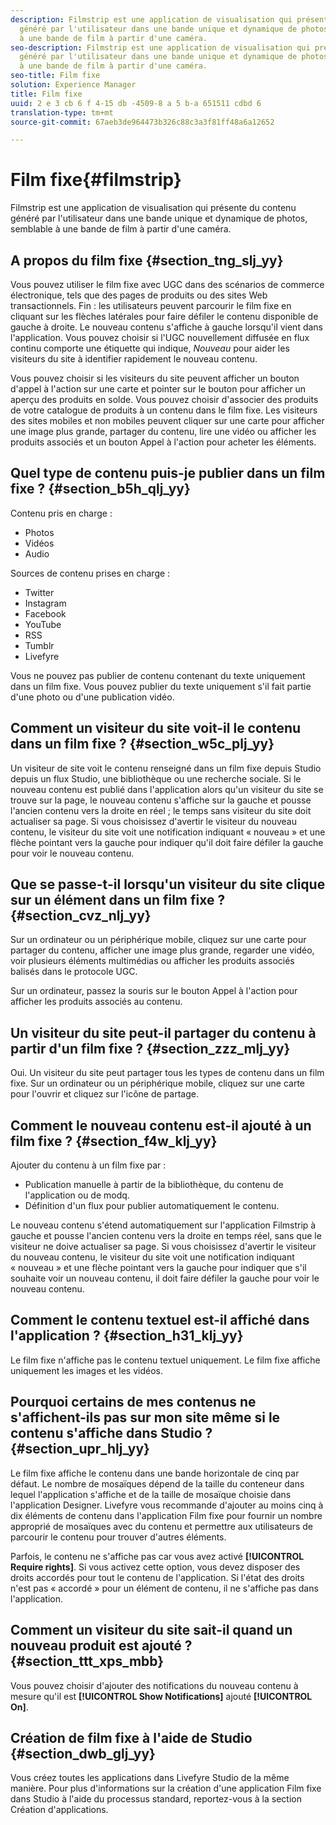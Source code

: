 ```yaml
---
description: Filmstrip est une application de visualisation qui présente du contenu
  généré par l'utilisateur dans une bande unique et dynamique de photos, semblable
  à une bande de film à partir d'une caméra.
seo-description: Filmstrip est une application de visualisation qui présente du contenu
  généré par l'utilisateur dans une bande unique et dynamique de photos, semblable
  à une bande de film à partir d'une caméra.
seo-title: Film fixe
solution: Experience Manager
title: Film fixe
uuid: 2 e 3 cb 6 f 4-15 db -4509-8 a 5 b-a 651511 cdbd 6
translation-type: tm+mt
source-git-commit: 67aeb3de964473b326c88c3a3f81ff48a6a12652

---
```



# Film fixe{#filmstrip}

Filmstrip est une application de visualisation qui présente du contenu généré par l'utilisateur dans une bande unique et dynamique de photos, semblable à une bande de film à partir d'une caméra.

## A propos du film fixe {#section_tng_slj_yy}

Vous pouvez utiliser le film fixe avec UGC dans des scénarios de commerce électronique, tels que des pages de produits ou des sites Web transactionnels. Fin : les utilisateurs peuvent parcourir le film fixe en cliquant sur les flèches latérales pour faire défiler le contenu disponible de gauche à droite. Le nouveau contenu s'affiche à gauche lorsqu'il vient dans l'application. Vous pouvez choisir si l'UGC nouvellement diffusée en flux continu comporte une étiquette qui indique, *Nouveau* pour aider les visiteurs du site à identifier rapidement le nouveau contenu.

Vous pouvez choisir si les visiteurs du site peuvent afficher un bouton d'appel à l'action sur une carte et pointer sur le bouton pour afficher un aperçu des produits en solde. Vous pouvez choisir d'associer des produits de votre catalogue de produits à un contenu dans le film fixe. Les visiteurs des sites mobiles et non mobiles peuvent cliquer sur une carte pour afficher une image plus grande, partager du contenu, lire une vidéo ou afficher les produits associés et un bouton Appel à l'action pour acheter les éléments.

## Quel type de contenu puis-je publier dans un film fixe ? {#section_b5h_qlj_yy}

Contenu pris en charge :

* Photos
* Vidéos
* Audio

Sources de contenu prises en charge :

* Twitter
* Instagram
* Facebook
* YouTube
* RSS
* Tumblr
* Livefyre

Vous ne pouvez pas publier de contenu contenant du texte uniquement dans un film fixe. Vous pouvez publier du texte uniquement s'il fait partie d'une photo ou d'une publication vidéo.

## Comment un visiteur du site voit-il le contenu dans un film fixe ? {#section_w5c_plj_yy}

Un visiteur de site voit le contenu renseigné dans un film fixe depuis Studio depuis un flux Studio, une bibliothèque ou une recherche sociale. Si le nouveau contenu est publié dans l'application alors qu'un visiteur du site se trouve sur la page, le nouveau contenu s'affiche sur la gauche et pousse l'ancien contenu vers la droite en réel ; le temps sans visiteur du site doit actualiser sa page. Si vous choisissez d'avertir le visiteur du nouveau contenu, le visiteur du site voit une notification indiquant « nouveau » et une flèche pointant vers la gauche pour indiquer qu'il doit faire défiler la gauche pour voir le nouveau contenu.

## Que se passe-t-il lorsqu'un visiteur du site clique sur un élément dans un film fixe ? {#section_cvz_nlj_yy}

Sur un ordinateur ou un périphérique mobile, cliquez sur une carte pour partager du contenu, afficher une image plus grande, regarder une vidéo, voir plusieurs éléments multimédias ou afficher les produits associés balisés dans le protocole UGC.

Sur un ordinateur, passez la souris sur le bouton Appel à l'action pour afficher les produits associés au contenu.

## Un visiteur du site peut-il partager du contenu à partir d'un film fixe ? {#section_zzz_mlj_yy}

Oui. Un visiteur du site peut partager tous les types de contenu dans un film fixe. Sur un ordinateur ou un périphérique mobile, cliquez sur une carte pour l'ouvrir et cliquez sur l'icône de partage.

## Comment le nouveau contenu est-il ajouté à un film fixe ? {#section_f4w_klj_yy}

Ajouter du contenu à un film fixe par :

* Publication manuelle à partir de la bibliothèque, du contenu de l'application ou de modq.
* Définition d'un flux pour publier automatiquement le contenu.

Le nouveau contenu s'étend automatiquement sur l'application Filmstrip à gauche et pousse l'ancien contenu vers la droite en temps réel, sans que le visiteur ne doive actualiser sa page. Si vous choisissez d'avertir le visiteur du nouveau contenu, le visiteur du site voit une notification indiquant « nouveau » et une flèche pointant vers la gauche pour indiquer que s'il souhaite voir un nouveau contenu, il doit faire défiler la gauche pour voir le nouveau contenu.

## Comment le contenu textuel est-il affiché dans l'application ? {#section_h31_klj_yy}

Le film fixe n'affiche pas le contenu textuel uniquement. Le film fixe affiche uniquement les images et les vidéos.

## Pourquoi certains de mes contenus ne s'affichent-ils pas sur mon site même si le contenu s'affiche dans Studio ? {#section_upr_hlj_yy}

Le film fixe affiche le contenu dans une bande horizontale de cinq par défaut. Le nombre de mosaïques dépend de la taille du conteneur dans lequel l'application s'affiche et de la taille de mosaïque choisie dans l'application Designer. Livefyre vous recommande d'ajouter au moins cinq à dix éléments de contenu dans l'application Film fixe pour fournir un nombre approprié de mosaïques avec du contenu et permettre aux utilisateurs de parcourir le contenu pour trouver d'autres éléments.

Parfois, le contenu ne s'affiche pas car vous avez activé **[!UICONTROL Require rights]**. Si vous activez cette option, vous devez disposer des droits accordés pour tout le contenu de l'application. Si l'état des droits n'est pas « accordé » pour un élément de contenu, il ne s'affiche pas dans l'application.

## Comment un visiteur du site sait-il quand un nouveau produit est ajouté ? {#section_ttt_xps_mbb}

Vous pouvez choisir d'ajouter des notifications du nouveau contenu à mesure qu'il est **[!UICONTROL Show Notifications]** ajouté **[!UICONTROL On]**.

## Création de film fixe à l'aide de Studio {#section_dwb_glj_yy}

Vous créez toutes les applications dans Livefyre Studio de la même manière. Pour plus d'informations sur la création d'une application Film fixe dans Studio à l'aide du processus standard, reportez-vous à la section Création d'applications.